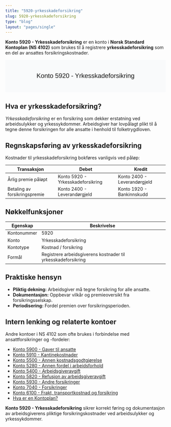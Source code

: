 ```yaml
---
title: "5920-yrkesskadeforsikring"
slug: 5920-yrkesskadeforsikring
type: "blog"
layout: "pages/single"
---
```


**Konto 5920 - Yrkesskadeforsikring** er en konto i **Norsk Standard Kontoplan (NS 4102)** som brukes til å registrere **yrkesskadeforsikring** som en del av ansattes forsikringskostnader.

![Illustrasjon av konto 5920 Yrkesskadeforsikring](5920-yrkesskadeforsikring-image.svg)

## Hva er yrkesskadeforsikring?

*Yrkesskadeforsikring* er en forsikring som dekker erstatning ved arbeidsulykker og yrkessykdommer. Arbeidsgiver har lovpålagt plikt til å tegne denne forsikringen for alle ansatte i henhold til folketrygdloven.

## Regnskapsføring av yrkesskadeforsikring

Kostnader til yrkesskadeforsikring bokføres vanligvis ved påløp:

| Transaksjon                              | Debet                         | Kredit                      |
|------------------------------------------|-------------------------------|-----------------------------|
| Årlig premie påløpt                       | Konto 5920 - Yrkesskadeforsikring | Konto 2400 - Leverandørgjeld |
| Betaling av forsikringspremie            | Konto 2400 - Leverandørgjeld  | Konto 1920 - Bankinnskudd   |

## Nøkkelfunksjoner

| Egenskap      | Beskrivelse                                            |
|---------------|--------------------------------------------------------|
| Kontonummer   | 5920                                                   |
| Konto         | Yrkesskadeforsikring                                   |
| Kontotype     | Kostnad / forsikring                                   |
| Formål        | Registrere arbeidsgiverens kostnader til yrkesskadeforsikring |

## Praktiske hensyn

* **Pliktig dekning:** Arbeidsgiver må tegne forsikring for alle ansatte.
* **Dokumentasjon:** Oppbevar vilkår og premieoversikt fra forsikringsselskap.
* **Periodisering:** Fordel premien over forsikringsperioden.

## Intern lenking og relaterte kontoer

Andre kontoer i NS 4102 som ofte brukes i forbindelse med ansattforsikringer og -fordeler:

* [Konto 5900 - Gaver til ansatte](/blogs/kontoplan/5900-gaver-til-ansatte "Konto 5900 - Gaver til ansatte")
* [Konto 5910 - Kantinekostnader](/blogs/kontoplan/5910-kantinekostnader "Konto 5910 - Kantinekostnader")
* [Konto 5500 - Annen kostnadsgodtgjørelse](/blogs/kontoplan/5500-annen-kostnadsgodtgjorelse "Konto 5500 - Annen kostnadsgodtgjørelse")
* [Konto 5280 - Annen fordel i arbeidsforhold](/blogs/kontoplan/5280-annen-fordel-i-arbeidsforhold "Konto 5280 - Annen fordel i arbeidsforhold")
* [Konto 5400 - Arbeidsgiveravgift](/blogs/kontoplan/5400-arbeidsgiveravgift "Konto 5400 - Arbeidsgiveravgift")
* [Konto 5820 - Refusjon av arbeidsgiveravgift](/blogs/kontoplan/5820-refusjon-av-arbeidsgiveravgift "Konto 5820 - Refusjon av arbeidsgiveravgift")
* [Konto 5930 - Andre forsikringer](/blogs/kontoplan/5930-andre-forsikringer "Konto 5930 - Andre forsikringer")
* [Konto 7040 - Forsikringer](/blogs/kontoplan/7040-forsikringer "Konto 7040 - Forsikringer")
* [Konto 6100 - Frakt, transportkostnad og forsikring](/blogs/kontoplan/6100-frakt-transportkostnad-og-forsikring "Konto 6100 - Frakt, transportkostnad og forsikring")
* [Hva er en Kontoplan?](/blogs/regnskap/hva-er-kontoplan "Hva er en Kontoplan? Komplett Guide til Kontoplaner i Norsk Regnskap")

**Konto 5920 - Yrkesskadeforsikring** sikrer korrekt føring og dokumentasjon av arbeidsgiverens pliktige forsikringskostnader ved arbeidsulykker og yrkessykdommer.
